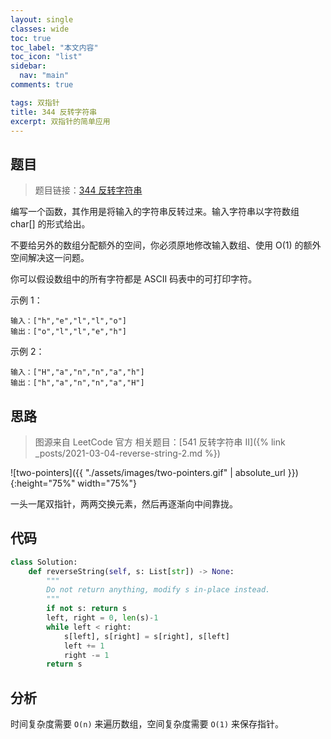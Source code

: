 ```yaml
---
layout: single
classes: wide
toc: true
toc_label: "本文内容"
toc_icon: "list"
sidebar:
  nav: "main"
comments: true

tags: 双指针
title: 344 反转字符串
excerpt: 双指针的简单应用
---
```


## 题目

> 题目链接：[344 反转字符串](https://leetcode-cn.com/problems/reverse-string/)

编写一个函数，其作用是将输入的字符串反转过来。输入字符串以字符数组 char[] 的形式给出。

不要给另外的数组分配额外的空间，你必须原地修改输入数组、使用 O(1) 的额外空间解决这一问题。

你可以假设数组中的所有字符都是 ASCII 码表中的可打印字符。

示例 1：

    输入：["h","e","l","l","o"]
    输出：["o","l","l","e","h"]
示例 2：

    输入：["H","a","n","n","a","h"]
    输出：["h","a","n","n","a","H"]

## 思路 

> 图源来自 LeetCode 官方
> 相关题目：[541 反转字符串 II]({% link _posts/2021-03-04-reverse-string-2.md %}) 

![two-pointers]({{ "./assets/images/two-pointers.gif" | absolute_url }}){:height="75%" width="75%"}
 
一头一尾双指针，两两交换元素，然后再逐渐向中间靠拢。

## 代码 

```python
class Solution:
    def reverseString(self, s: List[str]) -> None:
        """
        Do not return anything, modify s in-place instead.
        """
        if not s: return s
        left, right = 0, len(s)-1
        while left < right:
            s[left], s[right] = s[right], s[left]
            left += 1
            right -= 1
        return s
```

## 分析 

时间复杂度需要 `O(n)` 来遍历数组，空间复杂度需要 `O(1)` 来保存指针。